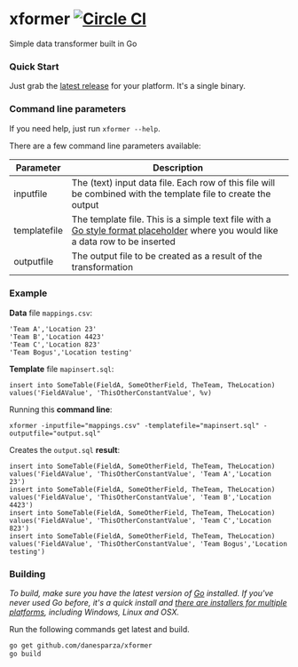 # xformer [![Circle CI](https://circleci.com/gh/danesparza/xformer.svg?style=svg)](https://circleci.com/gh/danesparza/xformer)
Simple data transformer built in Go

### Quick Start
Just grab the [latest release](https://github.com/danesparza/xformer/releases) for your platform.  It's a single binary.

### Command line parameters
If you need help, just run `xformer --help`.

There are a few command line parameters available:

Parameter       | Description
----------      | -----------
inputfile       | The (text) input data file.  Each row of this file will be combined with the template file to create the output  
templatefile    | The template file.  This is a simple text file with a [Go style format placeholder](https://golang.org/pkg/fmt/) where you would like a data row to be inserted
outputfile      | The output file to be created as a result of the transformation  

### Example

**Data** file `mappings.csv`:
```
'Team A','Location 23'
'Team B','Location 4423'
'Team C','Location 823'
'Team Bogus','Location testing'
```

**Template** file `mapinsert.sql`:

```
insert into SomeTable(FieldA, SomeOtherField, TheTeam, TheLocation) values('FieldAValue', 'ThisOtherConstantValue', %v)
```

Running this **command line**:
```
xformer -inputfile="mappings.csv" -templatefile="mapinsert.sql" -outputfile="output.sql"
```

Creates the `output.sql` **result**:
```
insert into SomeTable(FieldA, SomeOtherField, TheTeam, TheLocation) values('FieldAValue', 'ThisOtherConstantValue', 'Team A','Location 23')
insert into SomeTable(FieldA, SomeOtherField, TheTeam, TheLocation) values('FieldAValue', 'ThisOtherConstantValue', 'Team B','Location 4423')
insert into SomeTable(FieldA, SomeOtherField, TheTeam, TheLocation) values('FieldAValue', 'ThisOtherConstantValue', 'Team C','Location 823')
insert into SomeTable(FieldA, SomeOtherField, TheTeam, TheLocation) values('FieldAValue', 'ThisOtherConstantValue', 'Team Bogus','Location testing')
```
### Building 

*To build, make sure you have the latest version of [Go](http://golang.org/) installed.  If you've never used Go before, it's a quick install and [there are installers for multiple platforms](http://golang.org/doc/install), including Windows, Linux and OSX.*

Run the following commands get latest and build.

```bash
go get github.com/danesparza/xformer
go build
```
